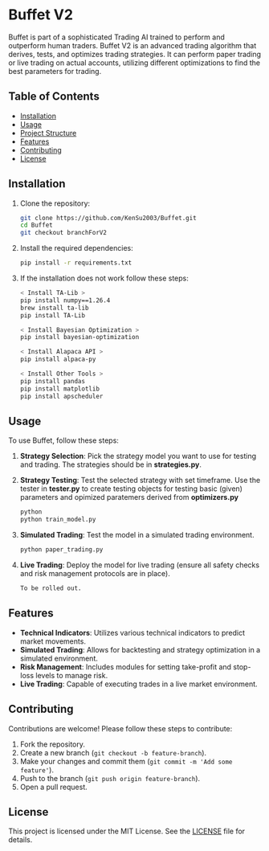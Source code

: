 # Buffet V2

Buffet is part of a sophisticated Trading AI trained to perform and outperform human traders. Buffet V2 is an advanced trading algorithm that derives, tests, and optimizes trading strategies. It can perform paper trading or live trading on actual accounts, utilizing different optimizations to find the best parameters for trading.

## Table of Contents
- [Installation](#installation)
- [Usage](#usage)
- [Project Structure](#project-structure)
- [Features](#features)
- [Contributing](#contributing)
- [License](#license)

## Installation

1. Clone the repository:
    ```bash
    git clone https://github.com/KenSu2003/Buffet.git
    cd Buffet
    git checkout branchForV2
    ```

2. Install the required dependencies:
    ```bash
    pip install -r requirements.txt
    ```

3. If the installation does not work follow these steps:
    ```bash
    < Install TA-Lib >
    pip install numpy==1.26.4
    brew install ta-lib
    pip install TA-Lib

    < Install Bayesian Optimization >
    pip install bayesian-optimization

    < Install Alapaca API >
    pip install alpaca-py

    < Install Other Tools >
    pip install pandas
    pip install matplotlib
    pip install apscheduler
    ```

## Usage

To use Buffet, follow these steps:

1. **Strategy Selection**: Pick the strategy model you want to use for testing and trading. The strategies should be in **strategies.py**.

2. **Strategy Testing**: Test the selected strategy with set timeframe.
    Use the tester in **tester.py** to create testing objects for testing basic (given) parameters 
    and opimized paratemers derived from **optimizers.py**
    ```bash
    python 
    python train_model.py
    ```

3. **Simulated Trading**: Test the model in a simulated trading environment.
    ```bash
    python paper_trading.py
    ```

4. **Live Trading**: Deploy the model for live trading (ensure all safety checks and risk management protocols are in place).
    ```bash
    To be rolled out.
    ```

## Features

- **Technical Indicators**: Utilizes various technical indicators to predict market movements.
- **Simulated Trading**: Allows for backtesting and strategy optimization in a simulated environment.
- **Risk Management**: Includes modules for setting take-profit and stop-loss levels to manage risk.
- **Live Trading**: Capable of executing trades in a live market environment.

## Contributing

Contributions are welcome! Please follow these steps to contribute:

1. Fork the repository.
2. Create a new branch (`git checkout -b feature-branch`).
3. Make your changes and commit them (`git commit -m 'Add some feature'`).
4. Push to the branch (`git push origin feature-branch`).
5. Open a pull request.

## License

This project is licensed under the MIT License. See the [LICENSE](LICENSE) file for details.
